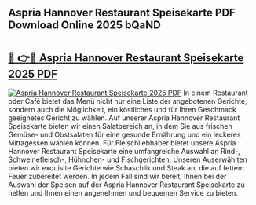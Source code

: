 ## Aspria Hannover Restaurant Speisekarte PDF Download Online 2025 bQaND

# <h2><a href="http://gc73pit.nevu.top/?p=Aspria+Hannover+Restaurant+Speisekarte">🔗 👉🔴 Aspria Hannover Restaurant Speisekarte 2025 PDF</a></h2>

[![Aspria Hannover Restaurant Speisekarte 2025 PDF](https://i.imgur.com/dBaPXMq.png)](http://gc73pit.nevu.top/?p=Aspria+Hannover+Restaurant+Speisekarte)
In einem Restaurant oder Café bietet das Menü nicht nur eine Liste der angebotenen Gerichte, sondern auch die Möglichkeit, ein köstliches und für Ihren Geschmack geeignetes Gericht zu wählen. Auf unserer Aspria Hannover Restaurant Speisekarte bieten wir einen Salatbereich an, in dem Sie aus frischen Gemüse- und Obstsalaten für eine gesunde Ernährung und ein leckeres Mittagessen wählen können. Für Fleischliebhaber bietet unsere Aspria Hannover Restaurant Speisekarte eine umfangreiche Auswahl an Rind-, Schweinefleisch-, Hühnchen- und Fischgerichten. Unseren Auserwählten bieten wir exquisite Gerichte wie Schaschlik und Steak an, die auf fettem Feuer zubereitet werden. In jedem Fall sind wir bereit, Ihnen bei der Auswahl der Speisen auf der Aspria Hannover Restaurant Speisekarte zu helfen und Ihnen einen angenehmen und bequemen Service zu bieten.
